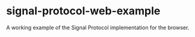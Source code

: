# signal-protocol-web-example
A working example of the Signal Protocol implementation for the browser.
